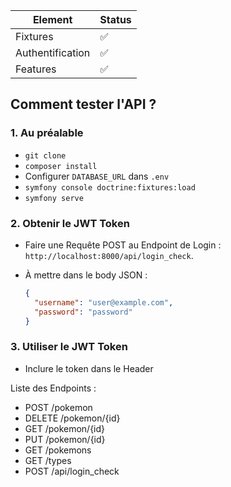 | Element          | Status |
| ---------------- | ------ |
| Fixtures         | ✅     |
| Authentification | ✅     |
| Features         | ✅     |

## Comment tester l'API ?

### 1. Au préalable

- `git clone`
- `composer install`
- Configurer `DATABASE_URL` dans `.env`
- `symfony console doctrine:fixtures:load`
- `symfony serve`

### 2. Obtenir le JWT Token

- Faire une Requête POST au Endpoint de Login : `http://localhost:8000/api/login_check`.

- À mettre dans le body JSON :

  ```json
  {
    "username": "user@example.com",
    "password": "password"
  }
  ```

### 3. Utiliser le JWT Token

- Inclure le token dans le Header

Liste des Endpoints :

- POST /pokemon
- DELETE /pokemon/{id}
- GET /pokemon/{id}
- PUT /pokemon/{id}
- GET /pokemons
- GET /types
- POST /api/login_check
